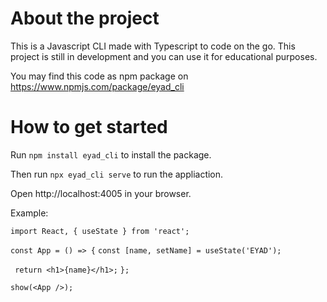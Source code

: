 # About the project

This is a Javascript CLI made with Typescript to code on the go. This project is still in development and you can use it for educational purposes.

You may find this code as npm package on https://www.npmjs.com/package/eyad_cli

# How to get started

Run `npm install eyad_cli` to install the package.

Then run `npx eyad_cli serve` to run the appliaction.

Open http://localhost:4005 in your browser.

Example:

`import React, { useState } from 'react'; `

` const App = () => { `
 ` const [name, setName] = useState('EYAD'); `

 ` return <h1>{name}</h1>;`
`};`

`show(<App />);`
